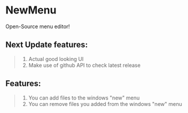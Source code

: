# NewMenu
Open-Source menu editor!

## Next Update features:
> 1. Actual good looking UI
> 2. Make use of github API to check latest release
## Features:
> 1. You can add files to the windows "new" menu
> 2. You can remove files you added from the windows "new" menu